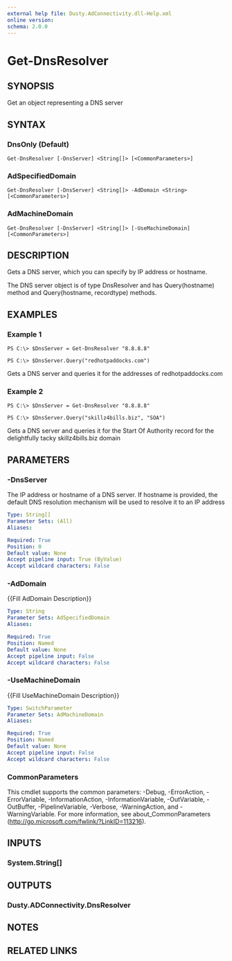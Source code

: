 ```yaml
---
external help file: Dusty.AdConnectivity.dll-Help.xml
online version: 
schema: 2.0.0
---
```


# Get-DnsResolver

## SYNOPSIS
Get an object representing a DNS server

## SYNTAX

### DnsOnly (Default)
```
Get-DnsResolver [-DnsServer] <String[]> [<CommonParameters>]
```

### AdSpecifiedDomain
```
Get-DnsResolver [-DnsServer] <String[]> -AdDomain <String> [<CommonParameters>]
```

### AdMachineDomain
```
Get-DnsResolver [-DnsServer] <String[]> [-UseMachineDomain] [<CommonParameters>]
```

## DESCRIPTION
Gets a DNS server, which you can specify by IP address or hostname.

The DNS server object is of type DnsResolver and has Query(hostname) method and Query(hostname, recordtype) methods.

## EXAMPLES

### Example 1
```
PS C:\> $DnsServer = Get-DnsResolver "8.8.8.8"

PS C:\> $DnsServer.Query("redhotpaddocks.com")
```

Gets a DNS server and queries it for the addresses of redhotpaddocks.com

### Example 2
```
PS C:\> $DnsServer = Get-DnsResolver "8.8.8.8"

PS C:\> $DnsServer.Query("skillz4bills.biz", "SOA")
```

Gets a DNS server and queries it for the Start Of Authority record for the delightfully tacky skillz4bills.biz domain

## PARAMETERS

### -DnsServer
The IP address or hostname of a DNS server. If hostname is provided, the default DNS resolution mechanism will be used to resolve it to an IP address

```yaml
Type: String[]
Parameter Sets: (All)
Aliases: 

Required: True
Position: 0
Default value: None
Accept pipeline input: True (ByValue)
Accept wildcard characters: False
```

### -AdDomain
{{Fill AdDomain Description}}

```yaml
Type: String
Parameter Sets: AdSpecifiedDomain
Aliases: 

Required: True
Position: Named
Default value: None
Accept pipeline input: False
Accept wildcard characters: False
```

### -UseMachineDomain
{{Fill UseMachineDomain Description}}

```yaml
Type: SwitchParameter
Parameter Sets: AdMachineDomain
Aliases: 

Required: True
Position: Named
Default value: None
Accept pipeline input: False
Accept wildcard characters: False
```

### CommonParameters
This cmdlet supports the common parameters: -Debug, -ErrorAction, -ErrorVariable, -InformationAction, -InformationVariable, -OutVariable, -OutBuffer, -PipelineVariable, -Verbose, -WarningAction, and -WarningVariable. For more information, see about_CommonParameters (http://go.microsoft.com/fwlink/?LinkID=113216).

## INPUTS

### System.String[]

## OUTPUTS

### Dusty.ADConnectivity.DnsResolver

## NOTES

## RELATED LINKS

